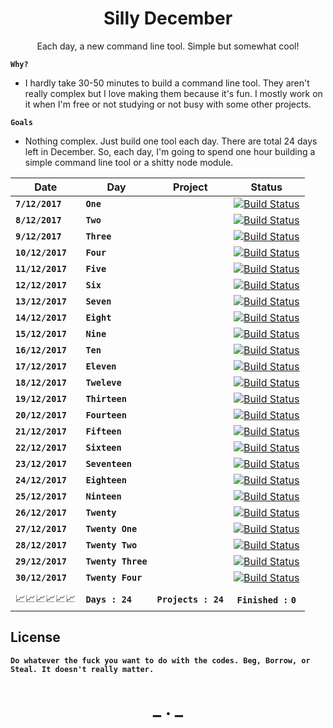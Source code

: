<h1 align="center">Silly December</h2>

<p align="center">Each day, a new command line tool. Simple but somewhat cool!</p>


__`Why?`__

- I hardly take 30-50 minutes to build a command line tool. They aren't really complex but I love making them because it's fun.
I mostly work on it when I'm free or not studying or not busy with some other projects.

__`Goals`__

- Nothing complex. Just build one tool each day. There are total 24 days left in December. So, each day, I'm going to spend one hour building a 
simple command line tool or a shitty node module. 


|Date         | Day                  | Project             |   Status                                                                      |
|-------------|----------------------|---------------------|:-----------------------------------------------------------------------------:|
|__`7/12/2017`__    |  __`One`__           |                     | [![Build Status](https://img.shields.io/badge/Progress-Pending-orange.svg)]() |
|__`8/12/2017`__    |  __`Two`__           |                     | [![Build Status](https://img.shields.io/badge/Progress-Pending-orange.svg)]() |
|__`9/12/2017`__    |  __`Three`__         |                     | [![Build Status](https://img.shields.io/badge/Progress-Pending-orange.svg)]() |
|__`10/12/2017`__   |  __`Four`__          |                     | [![Build Status](https://img.shields.io/badge/Progress-Pending-orange.svg)]() |
|__`11/12/2017`__   |  __`Five`__          |                     | [![Build Status](https://img.shields.io/badge/Progress-Pending-orange.svg)]() |
|__`12/12/2017`__   |  __`Six`__           |                     | [![Build Status](https://img.shields.io/badge/Progress-Pending-orange.svg)]() |
|__`13/12/2017`__   |  __`Seven`__         |                     | [![Build Status](https://img.shields.io/badge/Progress-Pending-orange.svg)]() |
|__`14/12/2017`__   |  __`Eight`__         |                     | [![Build Status](https://img.shields.io/badge/Progress-Pending-orange.svg)]() |
|__`15/12/2017`__   |  __`Nine`__          |                     | [![Build Status](https://img.shields.io/badge/Progress-Pending-orange.svg)]() |
|__`16/12/2017`__   |  __`Ten`__           |                     | [![Build Status](https://img.shields.io/badge/Progress-Pending-orange.svg)]() |
|__`17/12/2017`__   |  __`Eleven`__        |                     | [![Build Status](https://img.shields.io/badge/Progress-Pending-orange.svg)]() |
|__`18/12/2017`__   |  __`Tweleve`__       |                     | [![Build Status](https://img.shields.io/badge/Progress-Pending-orange.svg)]() |
|__`19/12/2017`__   | __`Thirteen`__       |                     | [![Build Status](https://img.shields.io/badge/Progress-Pending-orange.svg)]() |
|__`20/12/2017`__   |__`Fourteen`__        |                     | [![Build Status](https://img.shields.io/badge/Progress-Pending-orange.svg)]() |
|__`21/12/2017`__   |__`Fifteen`__         |                     | [![Build Status](https://img.shields.io/badge/Progress-Pending-orange.svg)]() |
|__`22/12/2017`__   |__`Sixteen`__         |                     | [![Build Status](https://img.shields.io/badge/Progress-Pending-orange.svg)]() |
|__`23/12/2017`__   | __`Seventeen`__      |                     | [![Build Status](https://img.shields.io/badge/Progress-Pending-orange.svg)]() |
|__`24/12/2017`__   | __`Eighteen`__       |                     | [![Build Status](https://img.shields.io/badge/Progress-Pending-orange.svg)]() |
|__`25/12/2017`__   | __`Ninteen`__        |                     | [![Build Status](https://img.shields.io/badge/Progress-Pending-orange.svg)]() |
|__`26/12/2017`__   | __`Twenty`__         |                     | [![Build Status](https://img.shields.io/badge/Progress-Pending-orange.svg)]() |
|__`27/12/2017`__   | __`Twenty One`__     |                     | [![Build Status](https://img.shields.io/badge/Progress-Pending-orange.svg)]() |
|__`28/12/2017`__   | __`Twenty Two`__     |                     | [![Build Status](https://img.shields.io/badge/Progress-Pending-orange.svg)]() |
|__`29/12/2017`__   | __`Twenty Three`__   |                     | [![Build Status](https://img.shields.io/badge/Progress-Pending-orange.svg)]() |
|__`30/12/2017`__   |__`Twenty Four`__     |                     | [![Build Status](https://img.shields.io/badge/Progress-Pending-orange.svg)]() |
|             |                      |                     |                                                                               |
|   📈📈📈📈📈📈          |__`Days : 24`__       | __`Projects : 24`__ | __`Finished :`__ __`0`__                                                      |

## License

__`Do whatever the fuck you want to do with the codes. Beg, Borrow, or Steal. It doesn't really matter.`__

<h1 align="center"> _ . _ </h1>